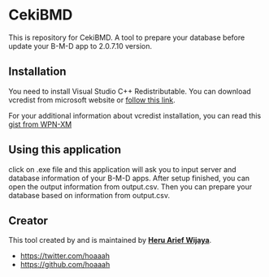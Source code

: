 CekiBMD
===================


This is repository for CekiBMD. A tool to prepare your database before update your B-M-D app to 2.0.7.10 version.


Installation
------------

You need to install Visual Studio C++ Redistributable. You can download vcredist from microsoft website or [follow this link](https://www.microsoft.com/en-us/download/details.aspx?id=48145).

For your additional information about vcredist installation, you can read this [gist from WPN-XM](https://github.com/WPN-XM/vcredist)

Using this application
------------
click on .exe file and this application will ask you to input server and database information of your B-M-D apps. After setup finished, you can open the output information from output.csv. Then you can prepare your database based on information from output.csv.


## Creator

This tool created by and is maintained by **[Heru Arief Wijaya](https://belajararief.com/)**.

* https://twitter.com/hoaaah
* https://github.com/hoaaah